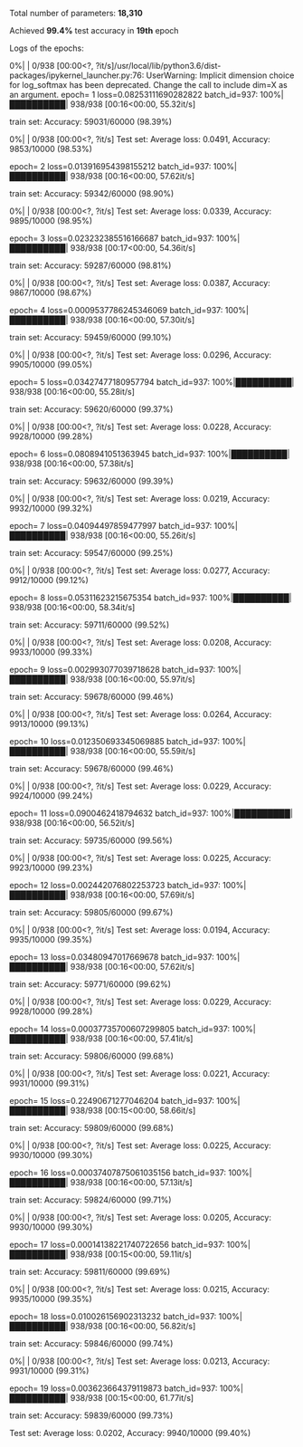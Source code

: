 Total number of parameters: **18,310**

Achieved **99.4%** test accuracy in **19th** epoch

Logs of the epochs:

0%|          | 0/938 [00:00<?, ?it/s]/usr/local/lib/python3.6/dist-packages/ipykernel_launcher.py:76: UserWarning: Implicit dimension choice for log_softmax has been deprecated. Change the call to include dim=X as an argument.
epoch= 1 loss=0.08253111690282822 batch_id=937: 100%|██████████| 938/938 [00:16<00:00, 55.32it/s]

train set: Accuracy: 59031/60000 (98.39%)

  0%|          | 0/938 [00:00<?, ?it/s]
Test set: Average loss: 0.0491, Accuracy: 9853/10000 (98.53%)

epoch= 2 loss=0.013916954398155212 batch_id=937: 100%|██████████| 938/938 [00:16<00:00, 57.62it/s]

train set: Accuracy: 59342/60000 (98.90%)

  0%|          | 0/938 [00:00<?, ?it/s]
Test set: Average loss: 0.0339, Accuracy: 9895/10000 (98.95%)

epoch= 3 loss=0.023232385516166687 batch_id=937: 100%|██████████| 938/938 [00:17<00:00, 54.36it/s]

train set: Accuracy: 59287/60000 (98.81%)

  0%|          | 0/938 [00:00<?, ?it/s]
Test set: Average loss: 0.0387, Accuracy: 9867/10000 (98.67%)

epoch= 4 loss=0.0009537786245346069 batch_id=937: 100%|██████████| 938/938 [00:16<00:00, 57.30it/s]

train set: Accuracy: 59459/60000 (99.10%)

  0%|          | 0/938 [00:00<?, ?it/s]
Test set: Average loss: 0.0296, Accuracy: 9905/10000 (99.05%)

epoch= 5 loss=0.03427477180957794 batch_id=937: 100%|██████████| 938/938 [00:16<00:00, 55.28it/s]

train set: Accuracy: 59620/60000 (99.37%)

  0%|          | 0/938 [00:00<?, ?it/s]
Test set: Average loss: 0.0228, Accuracy: 9928/10000 (99.28%)

epoch= 6 loss=0.0808941051363945 batch_id=937: 100%|██████████| 938/938 [00:16<00:00, 57.38it/s]

train set: Accuracy: 59632/60000 (99.39%)

  0%|          | 0/938 [00:00<?, ?it/s]
Test set: Average loss: 0.0219, Accuracy: 9932/10000 (99.32%)

epoch= 7 loss=0.04094497859477997 batch_id=937: 100%|██████████| 938/938 [00:16<00:00, 55.26it/s]

train set: Accuracy: 59547/60000 (99.25%)

  0%|          | 0/938 [00:00<?, ?it/s]
Test set: Average loss: 0.0277, Accuracy: 9912/10000 (99.12%)

epoch= 8 loss=0.05311623215675354 batch_id=937: 100%|██████████| 938/938 [00:16<00:00, 58.34it/s]

train set: Accuracy: 59711/60000 (99.52%)

  0%|          | 0/938 [00:00<?, ?it/s]
Test set: Average loss: 0.0208, Accuracy: 9933/10000 (99.33%)

epoch= 9 loss=0.002993077039718628 batch_id=937: 100%|██████████| 938/938 [00:16<00:00, 55.97it/s]

train set: Accuracy: 59678/60000 (99.46%)

  0%|          | 0/938 [00:00<?, ?it/s]
Test set: Average loss: 0.0264, Accuracy: 9913/10000 (99.13%)

epoch= 10 loss=0.012350693345069885 batch_id=937: 100%|██████████| 938/938 [00:16<00:00, 55.59it/s]

train set: Accuracy: 59678/60000 (99.46%)

  0%|          | 0/938 [00:00<?, ?it/s]
Test set: Average loss: 0.0229, Accuracy: 9924/10000 (99.24%)

epoch= 11 loss=0.0900462418794632 batch_id=937: 100%|██████████| 938/938 [00:16<00:00, 56.52it/s]

train set: Accuracy: 59735/60000 (99.56%)

  0%|          | 0/938 [00:00<?, ?it/s]
Test set: Average loss: 0.0225, Accuracy: 9923/10000 (99.23%)

epoch= 12 loss=0.002442076802253723 batch_id=937: 100%|██████████| 938/938 [00:16<00:00, 57.69it/s]

train set: Accuracy: 59805/60000 (99.67%)

  0%|          | 0/938 [00:00<?, ?it/s]
Test set: Average loss: 0.0194, Accuracy: 9935/10000 (99.35%)

epoch= 13 loss=0.03480947017669678 batch_id=937: 100%|██████████| 938/938 [00:16<00:00, 57.62it/s]

train set: Accuracy: 59771/60000 (99.62%)

  0%|          | 0/938 [00:00<?, ?it/s]
Test set: Average loss: 0.0229, Accuracy: 9928/10000 (99.28%)

epoch= 14 loss=0.00037735700607299805 batch_id=937: 100%|██████████| 938/938 [00:16<00:00, 57.41it/s]

train set: Accuracy: 59806/60000 (99.68%)

  0%|          | 0/938 [00:00<?, ?it/s]
Test set: Average loss: 0.0221, Accuracy: 9931/10000 (99.31%)

epoch= 15 loss=0.22490671277046204 batch_id=937: 100%|██████████| 938/938 [00:15<00:00, 58.66it/s]

train set: Accuracy: 59809/60000 (99.68%)

  0%|          | 0/938 [00:00<?, ?it/s]
Test set: Average loss: 0.0225, Accuracy: 9930/10000 (99.30%)

epoch= 16 loss=0.00037407875061035156 batch_id=937: 100%|██████████| 938/938 [00:16<00:00, 57.13it/s]

train set: Accuracy: 59824/60000 (99.71%)

  0%|          | 0/938 [00:00<?, ?it/s]
Test set: Average loss: 0.0205, Accuracy: 9930/10000 (99.30%)

epoch= 17 loss=0.00014138221740722656 batch_id=937: 100%|██████████| 938/938 [00:15<00:00, 59.11it/s]

train set: Accuracy: 59811/60000 (99.69%)

  0%|          | 0/938 [00:00<?, ?it/s]
Test set: Average loss: 0.0215, Accuracy: 9935/10000 (99.35%)

epoch= 18 loss=0.010026156902313232 batch_id=937: 100%|██████████| 938/938 [00:16<00:00, 56.82it/s]

train set: Accuracy: 59846/60000 (99.74%)

  0%|          | 0/938 [00:00<?, ?it/s]
Test set: Average loss: 0.0213, Accuracy: 9931/10000 (99.31%)

epoch= 19 loss=0.003623664379119873 batch_id=937: 100%|██████████| 938/938 [00:15<00:00, 61.77it/s]

train set: Accuracy: 59839/60000 (99.73%)


Test set: Average loss: 0.0202, Accuracy: 9940/10000 (99.40%)
